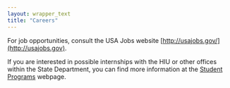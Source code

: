 ```yaml
---
layout: wrapper_text
title: "Careers"
---
```

For job opportunities, consult the USA Jobs website [http://usajobs.gov/](http://usajobs.gov).

If you are interested in possible internships with the HIU or other offices within the State Department, you can find more information at the [Student Programs](http://careers.state.gov/intern) webpage.
